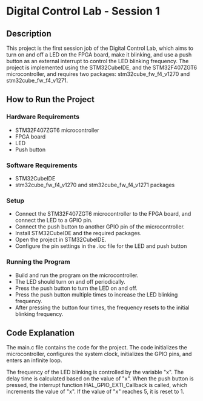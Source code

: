 # Digital Control Lab - Session 1
## Description
This project is the first session job of the Digital Control Lab, which aims to turn on and off a LED on the FPGA board, make it blinking, and use a push button as an external interrupt to control the LED blinking frequency. The project is implemented using the STM32CubeIDE, and the STM32F407ZGT6 microcontroller, and requires two packages: stm32cube_fw_f4_v1270 and stm32cube_fw_f4_v1271.

## How to Run the Project
### Hardware Requirements
- STM32F407ZGT6 microcontroller
- FPGA board
- LED
- Push button

### Software Requirements
- STM32CubeIDE
- stm32cube_fw_f4_v1270 and stm32cube_fw_f4_v1271 packages
### Setup

- Connect the STM32F407ZGT6 microcontroller to the FPGA board, and connect the LED to a GPIO pin.
- Connect the push button to another GPIO pin of the microcontroller.
- Install STM32CubeIDE and the required packages.
- Open the project in STM32CubeIDE.
- Configure the pin settings in the .ioc file for the LED and push button

### Running the Program
- Build and run the program on the microcontroller.
- The LED should turn on and off periodically.
- Press the push button to turn the LED on and off.
- Press the push button multiple times to increase the LED blinking frequency.
- After pressing the button four times, the frequency resets to the initial blinking frequency.

## Code Explanation
The main.c file contains the code for the project. The code initializes the microcontroller, configures the system clock, initializes the GPIO pins, and enters an infinite loop.

The frequency of the LED blinking is controlled by the variable "x". The delay time is calculated based on the value of "x". When the push button is pressed, the interrupt function HAL_GPIO_EXTI_Callback is called, which increments the value of "x". If the value of "x" reaches 5, it is reset to 1.
